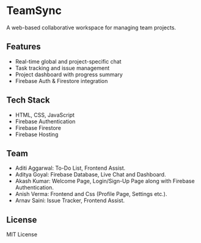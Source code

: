 # TeamSync

A web-based collaborative workspace for managing team projects.

## Features
- Real-time global and project-specific chat
- Task tracking and issue management
- Project dashboard with progress summary
- Firebase Auth & Firestore integration

## Tech Stack
- HTML, CSS, JavaScript
- Firebase Authentication
- Firebase Firestore
- Firebase Hosting

## Team
- Aditi Aggarwal: To-Do List, Frontend Assist.
- Aditya Goyal: Firebase Database, Live Chat and Dashboard.
- Akash Kumar: Welcome Page, Login/Sign-Up Page along with Firebase Authentication. 
- Anish Verma: Frontend and Css (Profile Page, Settings etc.).
- Arnav Saini: Issue Tracker, Frontend Assist.

## License
MIT License
